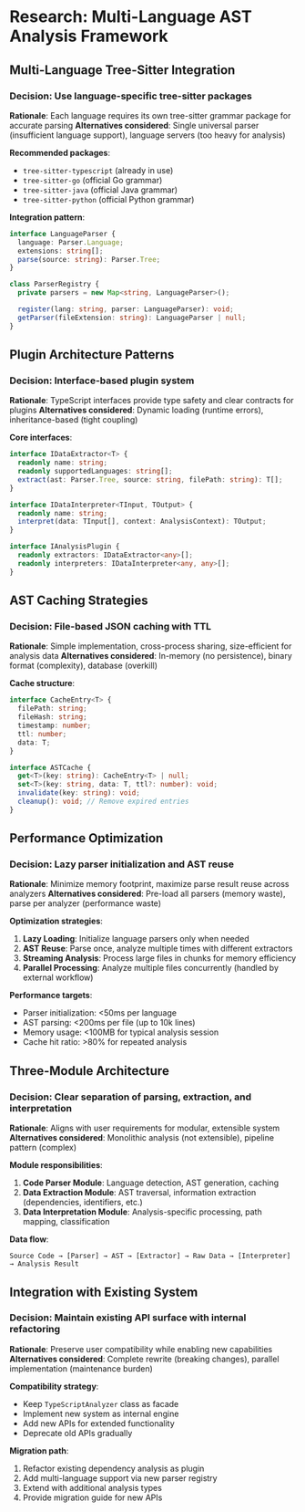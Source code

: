 # Research: Multi-Language AST Analysis Framework

## Multi-Language Tree-Sitter Integration

### Decision: Use language-specific tree-sitter packages
**Rationale**: Each language requires its own tree-sitter grammar package for accurate parsing
**Alternatives considered**: Single universal parser (insufficient language support), language servers (too heavy for analysis)

**Recommended packages**:
- `tree-sitter-typescript` (already in use)
- `tree-sitter-go` (official Go grammar)
- `tree-sitter-java` (official Java grammar)
- `tree-sitter-python` (official Python grammar)

**Integration pattern**:
```typescript
interface LanguageParser {
  language: Parser.Language;
  extensions: string[];
  parse(source: string): Parser.Tree;
}

class ParserRegistry {
  private parsers = new Map<string, LanguageParser>();

  register(lang: string, parser: LanguageParser): void;
  getParser(fileExtension: string): LanguageParser | null;
}
```

## Plugin Architecture Patterns

### Decision: Interface-based plugin system
**Rationale**: TypeScript interfaces provide type safety and clear contracts for plugins
**Alternatives considered**: Dynamic loading (runtime errors), inheritance-based (tight coupling)

**Core interfaces**:
```typescript
interface IDataExtractor<T> {
  readonly name: string;
  readonly supportedLanguages: string[];
  extract(ast: Parser.Tree, source: string, filePath: string): T[];
}

interface IDataInterpreter<TInput, TOutput> {
  readonly name: string;
  interpret(data: TInput[], context: AnalysisContext): TOutput;
}

interface IAnalysisPlugin {
  readonly extractors: IDataExtractor<any>[];
  readonly interpreters: IDataInterpreter<any, any>[];
}
```

## AST Caching Strategies

### Decision: File-based JSON caching with TTL
**Rationale**: Simple implementation, cross-process sharing, size-efficient for analysis data
**Alternatives considered**: In-memory (no persistence), binary format (complexity), database (overkill)

**Cache structure**:
```typescript
interface CacheEntry<T> {
  filePath: string;
  fileHash: string;
  timestamp: number;
  ttl: number;
  data: T;
}

interface ASTCache {
  get<T>(key: string): CacheEntry<T> | null;
  set<T>(key: string, data: T, ttl?: number): void;
  invalidate(key: string): void;
  cleanup(): void; // Remove expired entries
}
```

## Performance Optimization

### Decision: Lazy parser initialization and AST reuse
**Rationale**: Minimize memory footprint, maximize parse result reuse across analyzers
**Alternatives considered**: Pre-load all parsers (memory waste), parse per analyzer (performance waste)

**Optimization strategies**:
1. **Lazy Loading**: Initialize language parsers only when needed
2. **AST Reuse**: Parse once, analyze multiple times with different extractors
3. **Streaming Analysis**: Process large files in chunks for memory efficiency
4. **Parallel Processing**: Analyze multiple files concurrently (handled by external workflow)

**Performance targets**:
- Parser initialization: <50ms per language
- AST parsing: <200ms per file (up to 10k lines)
- Memory usage: <100MB for typical analysis session
- Cache hit ratio: >80% for repeated analysis

## Three-Module Architecture

### Decision: Clear separation of parsing, extraction, and interpretation
**Rationale**: Aligns with user requirements for modular, extensible system
**Alternatives considered**: Monolithic analysis (not extensible), pipeline pattern (complex)

**Module responsibilities**:
1. **Code Parser Module**: Language detection, AST generation, caching
2. **Data Extraction Module**: AST traversal, information extraction (dependencies, identifiers, etc.)
3. **Data Interpretation Module**: Analysis-specific processing, path mapping, classification

**Data flow**:
```
Source Code → [Parser] → AST → [Extractor] → Raw Data → [Interpreter] → Analysis Result
```

## Integration with Existing System

### Decision: Maintain existing API surface with internal refactoring
**Rationale**: Preserve user compatibility while enabling new capabilities
**Alternatives considered**: Complete rewrite (breaking changes), parallel implementation (maintenance burden)

**Compatibility strategy**:
- Keep `TypeScriptAnalyzer` class as facade
- Implement new system as internal engine
- Add new APIs for extended functionality
- Deprecate old APIs gradually

**Migration path**:
1. Refactor existing dependency analysis as plugin
2. Add multi-language support via new parser registry
3. Extend with additional analysis types
4. Provide migration guide for new APIs